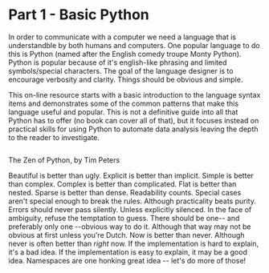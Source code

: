 # Part 1 - Basic Python

In order to communicate with a computer we need a language that is understandble by both humans and computers.  One popular language to do this is Python (named after the English comedy troupe Monty Python).  Python is popular because of it's english-like phrasing and limited symbols/special characters.  The goal of the language designer is to encourage verbosity and clarity.  Things should be obvious and simple.

This on-line resource starts with a basic introduction to the language syntax items and demonstrates some of the common patterns that make this language useful and popular.  This is not a definitive guide into all that Python has to offer (no book can cover all of that), but it focuses instead on practical skills for using Python to automate data analysis leaving the depth to the reader to investigate.

```{tableofcontents}
```

The Zen of Python, by Tim Peters

Beautiful is better than ugly.
Explicit is better than implicit.
Simple is better than complex.
Complex is better than complicated.
Flat is better than nested.
Sparse is better than dense.
Readability counts.
Special cases aren't special enough to break the rules.
Although practicality beats purity.
Errors should never pass silently.
Unless explicitly silenced.
In the face of ambiguity, refuse the temptation to guess.
There should be one-- and preferably only one --obvious way to do it.
Although that way may not be obvious at first unless you're Dutch.
Now is better than never.
Although never is often better than *right* now.
If the implementation is hard to explain, it's a bad idea.
If the implementation is easy to explain, it may be a good idea.
Namespaces are one honking great idea -- let's do more of those!